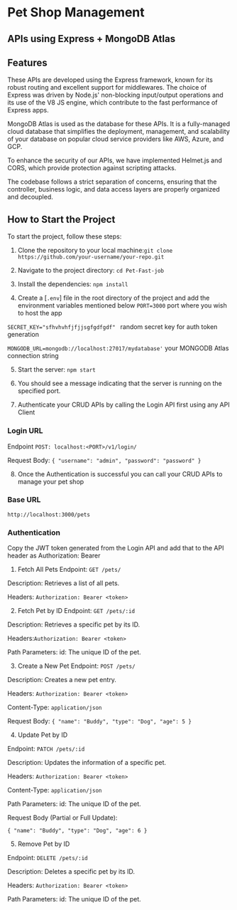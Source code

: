 # Pet Shop Management

## APIs using Express + MongoDB Atlas


## Features

These APIs are developed using the Express framework, known for its robust routing and excellent support for middlewares. The choice of Express was driven by Node.js' non-blocking input/output operations and its use of the V8 JS engine, which contribute to the fast performance of Express apps.

MongoDB Atlas is used as the database for these APIs. It is a fully-managed cloud database that simplifies the deployment, management, and scalability of your database on popular cloud service providers like AWS, Azure, and GCP.

To enhance the security of our APIs, we have implemented Helmet.js and CORS, which provide protection against scripting attacks.

The codebase follows a strict separation of concerns, ensuring that the controller, business logic, and data access layers are properly organized and decoupled.

## How to Start the Project

To start the project, follow these steps:

1. Clone the repository to your local machine:`git clone https://github.com/your-username/your-repo.git`


2. Navigate to the project directory: `cd Pet-Fast-job`


3. Install the dependencies: `npm install`


4. Create a [`.env`] file in the root directory of the project and add the environment variables mentioned below
`PORT=3000` port where you wish to host the app

`SECRET_KEY="sfhvhvhfjfjjsgfgdfgdf" ` random secret key for auth token generation

`MONGODB_URL=mongodb://localhost:27017/mydatabase'` your MONGODB Atlas connection string


5. Start the server: `npm start`


6. You should see a message indicating that the server is running on the specified port.


7. Authenticate your CRUD APIs by calling the Login API first using any API Client
### Login URL

Endpoint `POST: localhost:<PORT>/v1/login/`

Request Body: 
`{
  "username": "admin",
  "password": "password"
}
`

8. Once the Authentication is successful you can call your CRUD APIs to manage your pet shop

### Base URL
`http://localhost:3000/pets`


### Authentication
Copy the JWT token generated from the Login API and add that to the API header as
Authorization: Bearer <token>

1. Fetch All Pets
Endpoint: `GET /pets/`

Description: Retrieves a list of all pets.

Headers: `Authorization: Bearer <token> `


2. Fetch Pet by ID
Endpoint: `GET /pets/:id`

Description: Retrieves a specific pet by its ID.

Headers:`Authorization: Bearer <token>`

Path Parameters: id: The unique ID of the pet.



3. Create a New Pet
Endpoint: `POST /pets/`

Description: Creates a new pet entry.

Headers: `Authorization: Bearer <token>`

Content-Type: `application/json`

Request Body:
`
{
  "name": "Buddy",
  "type": "Dog",
  "age": 5
}
`

4. Update Pet by ID

Endpoint: `PATCH /pets/:id`

Description: Updates the information of a specific pet.

Headers: `Authorization: Bearer <token>`

Content-Type: `application/json`

Path Parameters: id: The unique ID of the pet.

Request Body (Partial or Full Update):

`{
  "name": "Buddy",
  "type": "Dog",
  "age": 6
}`

5. Remove Pet by ID

Endpoint: `DELETE /pets/:id`

Description: Deletes a specific pet by its ID.

Headers: `Authorization: Bearer <token>`

Path Parameters: id: The unique ID of the pet.